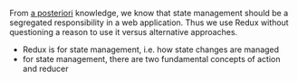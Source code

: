 From [a posteriori][] knowledge, we know that state management should be a
segregated responsibility in a web application. Thus we use Redux without
questioning a reason to use it versus alternative approaches.

[a posteriori]: https://en.wikipedia.org/wiki/A_priori_and_a_posteriori

- Redux is for state management, i.e. how state changes are managed
- for state management, there are two fundamental concepts of action and reducer
